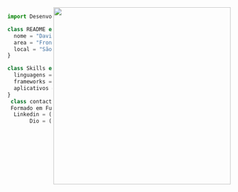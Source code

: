 
<img src="https://cdn.discordapp.com/attachments/1139016336899588177/1169862922407792710/PngItem_1272138.png?ex=65ea9abf&is=65d825bf&hm=24c8c7e32730af37e8ef4c608462954aa34cae862e7633dc44cad7d4865499bb&" min-width="400px" max-width="400px" width="400px" align="right">

```js
import Desenvolvedor from "Borges";

class README extends Desenvolvedor {
  nome = "David Lucas";
  area = "Front-End/Back-End";
  local = "São Paulo";
}

class Skills extends Desenvolvedor {
  linguagens = ["JavaScript", "Python", "Java"];
  frameworks = ["Angular", "Spring", "Tailwind", "Bootstrap"];
  aplicativos = ["Figma", "Adobe XD", "Visual Code", "Intellij"];
}
 class contact extends David Lucas
 Formado em FullStack Java na SoulCode Academy. 
  Linkedin = (https://www.linkedin.com/in/david-lucas-92619a1b3)
       Dio = (https://www.dio.me/users/davidcontatodev)
  

 
  
